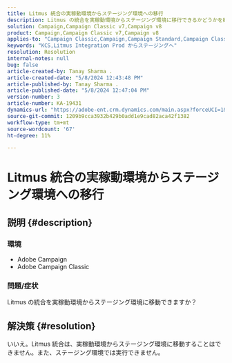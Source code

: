 ```yaml
---
title: Litmus 統合の実稼動環境からステージング環境への移行
description: Litmus の統合を実稼動環境からステージング環境に移行できるかどうかを確認します。
solution: Campaign,Campaign Classic v7,Campaign v8
product: Campaign,Campaign Classic v7,Campaign v8
applies-to: "Campaign Classic,Campaign,Campaign Standard,Campaign Classic v7,Campaign v8"
keywords: "KCS,Litmus Integration Prod からステージングへ"
resolution: Resolution
internal-notes: null
bug: false
article-created-by: Tanay Sharma .
article-created-date: "5/8/2024 12:43:48 PM"
article-published-by: Tanay Sharma .
article-published-date: "5/8/2024 12:47:04 PM"
version-number: 3
article-number: KA-19431
dynamics-url: "https://adobe-ent.crm.dynamics.com/main.aspx?forceUCI=1&pagetype=entityrecord&etn=knowledgearticle&id=242a3698-380d-ef11-9f8a-6045bd026dc7"
source-git-commit: 1209b9cca3932b429b0add1e9cad82aca42f1382
workflow-type: tm+mt
source-wordcount: '67'
ht-degree: 11%

---
```


# Litmus 統合の実稼動環境からステージング環境への移行

## 説明 {#description}


### 環境

- Adobe Campaign
- Adobe Campaign Classic


### 問題/症状

Litmus の統合を実稼動環境からステージング環境に移動できますか？


## 解決策 {#resolution}


いいえ。Litmus 統合は、実稼動環境からステージング環境に移動することはできません。また、ステージング環境では実行できません。
